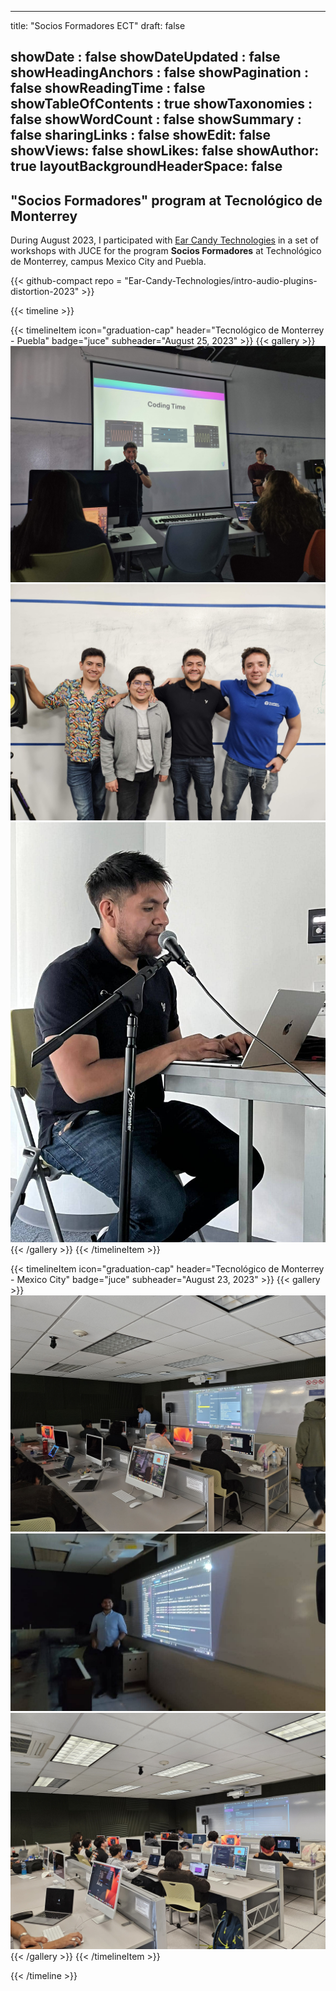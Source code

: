 
---
title: "Socios Formadores ECT"
draft: false

showDate : false
showDateUpdated : false
showHeadingAnchors : false
showPagination : false
showReadingTime : false
showTableOfContents : true
showTaxonomies : false 
showWordCount : false
showSummary : false
sharingLinks : false
showEdit: false
showViews: false
showLikes: false
showAuthor: true
layoutBackgroundHeaderSpace: false
---
## "Socios Formadores" program at Tecnológico de Monterrey

During August 2023, I participated with [Ear Candy Technologies](https://www.earcandytech.com) in a set of workshops with JUCE for the program **Socios Formadores** at Technológico de Monterrey, campus Mexico City and Puebla.

{{< github-compact repo = "Ear-Candy-Technologies/intro-audio-plugins-distortion-2023" >}}

{{< timeline >}}

{{< timelineItem icon="graduation-cap" header="Tecnológico de Monterrey - Puebla" badge="juce" subheader="August 25, 2023" >}}
{{< gallery >}}
  <img src="gallery/puebla-01.jpg" class="grid-w33" />
  <img src="gallery/puebla-02.jpg" class="grid-w33" />
  <img src="gallery/puebla-03.jpg" class="grid-w33" />
{{< /gallery >}}
{{< /timelineItem >}}

{{< timelineItem icon="graduation-cap" header="Tecnológico de Monterrey - Mexico City" badge="juce" subheader="August 23, 2023" >}}
{{< gallery >}}
  <img src="gallery/ccm-01.jpg" class="grid-w33" />
  <img src="gallery/ccm-02.jpg" class="grid-w33" />
  <img src="gallery/ccm-03.jpg" class="grid-w33" />
{{< /gallery >}}
{{< /timelineItem >}}

{{< /timeline >}}
